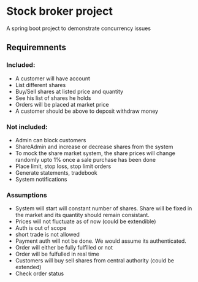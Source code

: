 # Stock broker project

A spring boot project to demonstrate concurrency issues

## Requiremnents
### Included:
* A customer will have account
* List different shares
* Buy/Sell shares at listed price and quantity
* See his list of shares he holds
* Orders will be placed at market price
* A customer should be above to deposit withdraw money

### Not included:
* Admin can block customers
* ShareAdmin and increase or decrease shares from the system
* To mock the share market system, the share prices will change randomly upto 1% once a sale purchase has been done
* Place limit, stop loss, stop limit orders
* Generate statements, tradebook
* System notifications

### Assumptions
* System will start will constant number of shares. Share will be fixed in the market and its quantity should remain consistant.
* Prices will not fluctuate as of now (could be extendible)
* Auth is out of scope
* short trade is not allowed
* Payment auth will not be done. We would assume its authenticated.
* Order will either be fully fulfilled or not
* Order will be fulfulled in real time
* Customers will buy sell shares from central authority (could be extended)
* Check order status
